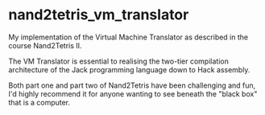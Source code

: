 # nand2tetris_vm_translator
My implementation of the Virtual Machine Translator as described in the course Nand2Tetris II. 

The VM Translator is essential to realising the two-tier compilation architecture of the Jack programming language down to Hack assembly.

Both part one and part two of Nand2Tetris have been challenging and fun, I'd highly recommend it for anyone wanting
to see beneath the "black box" that is a computer.
